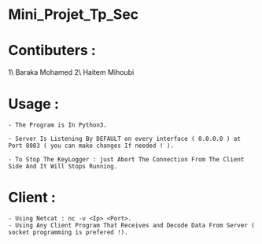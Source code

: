 #                                              Mini_Projet_Tp_Sec  

# Contibuters : 

   1\ Baraka Mohamed
   2\ Haitem Mihoubi 
   
# Usage : 

    - The Program is In Python3.
  
    - Server Is Listening By DEFAULT on every interface ( 0.0.0.0 ) at Port 8083 ( you can make changes If needed ! ).
    
    - To Stop The KeyLogger : just Abort The Connection From The Client Side And It Will Stops Running.

# Client : 

    - Using Netcat : nc -v <Ip> <Port>.
    - Using Any Client Program That Receives and Decode Data From Server ( socket programming is prefered !).
